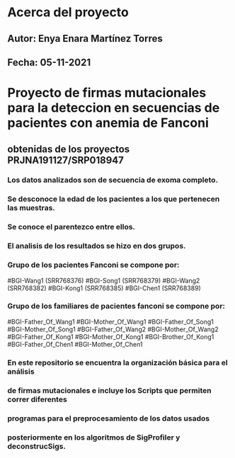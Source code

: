 # Acerca del proyecto
## Autor: Enya Enara Martínez Torres
## Fecha: 05-11-2021

# Proyecto de firmas mutacionales para la deteccion en secuencias de pacientes con anemia de Fanconi 
## obtenidas de los proyectos PRJNA191127/SRP018947

### Los datos analizados son de secuencia de exoma completo.
### Se desconoce la edad de los pacientes a los que pertenecen las muestras.
### Se conoce el parentezco entre ellos.

### El analisis de los resultados se hizo en dos grupos.
### Grupo de los pacientes Fanconi se compone por:
#BGI-Wang1 (SRR768376)
#BGI-Song1 (SRR768379)
#BGI-Wang2 (SRR768382)
#BGI-Kong1 (SRR768385)
#BGI-Chen1 (SRR768389)
### Grupo de los familiares de pacientes fanconi se compone por:
#BGI-Father_Of_Wang1
#BGI-Mother_Of_Wang1
#BGI-Father_Of_Song1
#BGI-Mother_Of_Song1
#BGI-Father_Of_Wang2
#BGI-Mother_Of_Wang2
#BGI-Father_Of_Kong1
#BGI-Mother_Of_Kong1
#BGI-Brother_Of_Kong1
#BGI-Father_Of_Chen1
#BGI-Mother_Of_Chen1

### En este repositorio se encuentra la organización básica para el análisis 
### de firmas mutacionales e incluye los Scripts que permiten correr diferentes 
### programas para el preprocesamiento de los datos usados
### posteriormente en los algoritmos de SigProfiler y deconstrucSigs.
